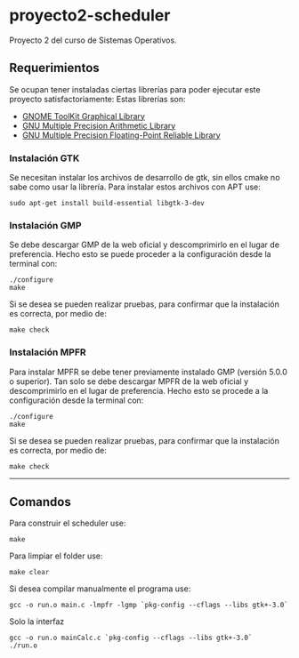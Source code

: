 # proyecto2-scheduler
Proyecto 2 del curso de Sistemas Operativos.

## Requerimientos
Se ocupan tener instaladas ciertas librerías para poder ejecutar este proyecto satisfactoriamente: Estas librerías son:
 *  [GNOME ToolKit Graphical Library](https://www.gtk.org/)
 *  [GNU Multiple Precision Arithmetic Library](https://gmplib.org/)
 *  [GNU Multiple Precision Floating-Point Reliable Library](https://www.mpfr.org/)

### Instalación GTK
Se necesitan instalar los archivos de desarrollo de gtk, sin ellos cmake no sabe como usar la librería. Para instalar estos archivos con APT use:

    sudo apt-get install build-essential libgtk-3-dev

### Instalación GMP
Se debe descargar GMP de la web oficial y descomprimirlo en el lugar de preferencia. Hecho esto se puede proceder a la configuración desde la terminal con:

    ./configure
    make

Si se desea se pueden realizar pruebas, para confirmar que la instalación es correcta, por medio de:

    make check

### Instalación MPFR
Para instalar MPFR se debe tener previamente instalado GMP (versión 5.0.0 o superior). Tan solo se debe descargar MPFR de la web oficial y descomprimirlo en el lugar de preferencia. Hecho esto se procede a la configuración desde la terminal con:

    ./configure
    make

Si se desea se pueden realizar pruebas, para confirmar que la instalación es correcta, por medio de:

    make check
---
## Comandos
Para construir el scheduler use:

    make

Para limpiar el folder use:

    make clear

Si desea compilar manualmente el programa use:

    gcc -o run.o main.c -lmpfr -lgmp `pkg-config --cflags --libs gtk+-3.0`
    
Solo la interfaz

	gcc -o run.o mainCalc.c `pkg-config --cflags --libs gtk+-3.0`
    ./run.o

